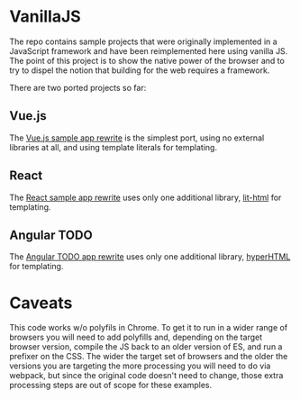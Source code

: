 VanillaJS
=========

The repo contains sample projects that were originally implemented in
a JavaScript framework and have been reimplemented here using vanilla JS.
The point of this project is to show the native power of the browser and to
try to dispel the notion that building for the web requires a framework.

There are two ported projects so far:

Vue.js
------

The [Vue.js sample app rewrite](https://github.com/jcgregorio/vanillajs/tree/master/vue.js)
is the simplest port, using no external libraries at all, and using template
literals for templating.

React
-----

The [React sample app rewrite](https://github.com/jcgregorio/vanillajs/tree/master/react)
uses only one additional library,
[lit-html](https://github.com/PolymerLabs/lit-html) for templating.

Angular TODO
------------

The [Angular TODO app rewrite](https://github.com/jcgregorio/vanillajs/tree/master/angular-todo)
uses only one additional library,
[hyperHTML](https://github.com/WebReflection/hyperHTML) for templating.

Caveats
=======

This code works w/o polyfils in Chrome. To get it to run in a wider range of
browsers you will need to add polyfills and, depending on the target browser
version, compile the JS back to an older version of ES, and run a prefixer on
the CSS. The wider the target set of browsers and the older the versions you
are targeting the more processing you will need to do via webpack, but since
the original code doesn't need to change, those extra processing steps are out
of scope for these examples.
